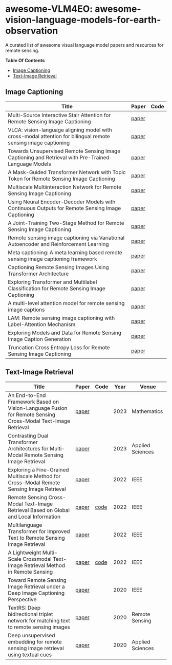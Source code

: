 # awesome-VLM4EO: awesome-vision-language-models-for-earth-observation  
A curated list of awesome visual language model papers and resources for remote sensing.

**Table Of Contents**
* [Image Captioning](#image-captioning)
* [Text-Image Retrieval](#text-image-retrieval)

## Image Captioning
| Title                                                                        | Paper    | Code                                  |
| ------------------------------------------- | ----------------------------------------- | ------------------------------------------- |
| Multi-Source Interactive Stair Attention for Remote Sensing Image Captioning | [paper](https://www.mdpi.com/2072-4292/15/3/579) | []()|
| VLCA: vision-language aligning model with cross-modal attention for bilingual remote sensing image captioning | [paper](https://ieeexplore.ieee.org/document/10066217) | []()|
| Towards Unsupervised Remote Sensing Image Captioning and Retrieval with Pre-Trained Language Models | [paper](https://www.anlp.jp/proceedings/annual_meeting/2023/pdf_dir/B10-4.pdf) | []()|
| A Mask-Guided Transformer Network with Topic Token for Remote Sensing Image Captioning | [paper](https://www.mdpi.com/2072-4292/14/12/2939) | []()|
| Multiscale Multiinteraction Network for Remote Sensing Image Captioning | [paper](https://ieeexplore.ieee.org/document/9720234) | []()|
| Using Neural Encoder-Decoder Models with Continuous Outputs for Remote Sensing Image Captioning | [paper](https://ieeexplore.ieee.org/document/9714367) | []()|
| A Joint-Training Two-Stage Method for Remote Sensing Image Captioning | [paper](https://ieeexplore.ieee.org/document/9961235) | []()|
| Remote sensing image captioning via Variational Autoencoder and Reinforcement Learning | [paper](https://www.sciencedirect.com/science/article/abs/pii/S0950705120302586) | []()|
| Meta captioning: A meta learning based remote sensing image captioning framework | [paper](https://www.sciencedirect.com/science/article/abs/pii/S0924271622000351) | []()|
| Captioning Remote Sensing Images Using Transformer Architecture | [paper](https://ieeexplore.ieee.org/abstract/document/10067039) | []()|
| Exploring Transformer and Multilabel Classification for Remote Sensing Image Captioning | [paper](https://ieeexplore.ieee.org/document/9855519) | []()|
| A multi-level attention model for remote sensing image captions | [paper](https://www.mdpi.com/2072-4292/12/6/939) | []()|
| LAM: Remote sensing image captioning with Label-Attention Mechanism | [paper](https://www.mdpi.com/2072-4292/11/20/2349) | []()|
| Exploring Models and Data for Remote Sensing Image Caption Generation | [paper](https://arxiv.org/abs/1712.07835) | []()|
| Truncation Cross Entropy Loss for Remote Sensing Image Captioning | [paper](https://ieeexplore.ieee.org/document/9153154) | []()|


## Text-Image Retrieval

| Title                                                            | Paper                                                         | Code                                  | Year | Venue               |
| ----------------------------------------------------------------- | ------------------------------------------------------------- | ------------------------------------- | ---- | ------------------- |
| An End-to-End Framework Based on Vision-Language Fusion for Remote Sensing Cross-Modal Text-Image Retrieval    | [paper](https://www.mdpi.com/2227-7390/11/10/2279)              |                                       | 2023 | Mathematics         |
| Contrasting Dual Transformer Architectures for Multi-Modal Remote Sensing Image Retrieval      | [paper](https://www.mdpi.com/2076-3417/13/1/282)                |                                       | 2023 |   Applied Sciences  |
| Exploring a Fine-Grained Multiscale Method for Cross-Modal Remote Sensing Image Retrieval      | [paper](https://arxiv.org/pdf/2204.09868.pdf)                   |                                       | 2022 | IEEE                |
| Remote Sensing Cross-Modal Text-Image Retrieval Based on Global and Local Information       | [paper](https://arxiv.org/abs/2204.09860)                       | [code](https://github.com/xiaoyuan1996/GaLR) | 2022 | IEEE                |
| Multilanguage Transformer for Improved Text to Remote Sensing Image Retrieval           | [paper](https://ieeexplore.ieee.org/document/9925582)           |                                       | 2022 | IEEE                |
| A Lightweight Multi-Scale Crossmodal Text-Image Retrieval Method in Remote Sensing       | [paper](https://ieeexplore.ieee.org/document/9594840)           | [code](https://github.com/xiaoyuan1996/retrievalSystem) | 2022 | IEEE                |
| Toward Remote Sensing Image Retrieval under a Deep Image Captioning Perspective              | [paper](https://ieeexplore.ieee.org/document/9154525)           |                                       | 2020 | IEEE                |
| TextRS: Deep bidirectional triplet network for matching text to remote sensing images          | [paper](https://www.mdpi.com/2072-4292/12/3/405)                |                                       | 2020 | Remote Sensing      |
| Deep unsupervised embedding for remote sensing image retrieval using textual cues             | [paper](https://www.mdpi.com/2076-3417/10/24/8931)              |                                       | 2020 | Applied Sciences    |










